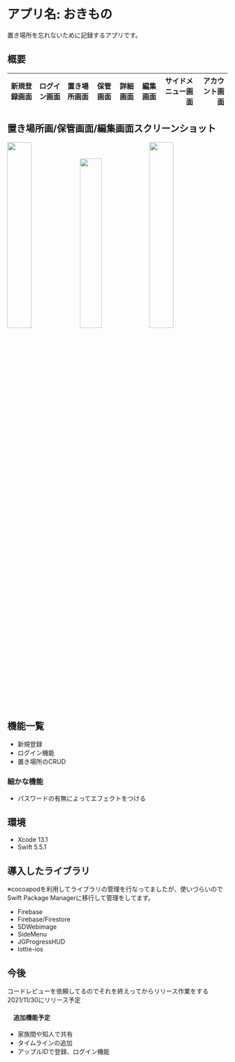 
# アプリ名: おきもの
置き場所を忘れないために記録するアプリです。
## 概要
|新規登録画面|ログイン画面|置き場所画面|保管画面|詳細画面|編集画面|サイドメニュー画面|アカウント画面|
|---|:---:|---:|---:|---:|---:|---:|---:|



##               置き場所画/保管画面/編集画面スクリーンショット
                         
<img src="https://qiita-image-store.s3.ap-northeast-1.amazonaws.com/0/1679562/415ef954-7c6d-ddc9-e26c-e2d6e99c3bd7.png" width="33%"><img src="https://qiita-image-store.s3.ap-northeast-1.amazonaws.com/0/1679562/f41e0862-4c88-678b-e5bc-07bb62d49738.png" width="31.5%"><img src="https://qiita-image-store.s3.ap-northeast-1.amazonaws.com/0/1679562/8d886655-ad09-ebb4-2551-f710fc720d1e.png" width="33%">




## 機能一覧
* 新規登録
* ログイン機能
* 置き場所のCRUD
### 細かな機能
* パスワードの有無によってエフェクトをつける

## 環境
* Xcode 13.1
* Swift 5.5.1
## 導入したライブラリ
※cocoapodを利用してライブラリの管理を行なってましたが、使いづらいのでSwift Package Managerに移行して管理をしてます。

* Firebase
* Firebase/Firestore
* SDWebimage
* SideMenu
* JGProgressHUD
* lottie-ios

## 今後
コードレビューを依頼してるのでそれを終えってからリリース作業をする
2021/11/30にリリース予定
#### 　追加機能予定
* 家族間や知人で共有
* タイムラインの追加
* アップルIDで登録、ログイン機能


